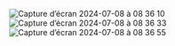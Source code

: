![Capture d’écran 2024-07-08 à 08 36 10](https://github.com/AINBBAN/Meteo-avec-api-/assets/125839874/ecdcfa57-2d95-4754-9ed3-853ad4a96dae)
![Capture d’écran 2024-07-08 à 08 36 33](https://github.com/AINBBAN/Meteo-avec-api-/assets/125839874/d6664edf-2078-4875-b99c-e0999d68e637)
![Capture d’écran 2024-07-08 à 08 36 55](https://github.com/AINBBAN/Meteo-avec-api-/assets/125839874/7d3babd5-bd72-4a6e-a01f-0aaa0d584f57)
